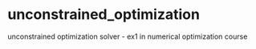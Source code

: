 # unconstrained_optimization
unconstrained optimization solver - ex1 in numerical optimization course
